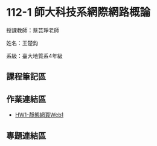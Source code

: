 # 112-1 師大科技系網際網路概論

授課教師：蔡芸琤老師

姓名：王楚鈞

系級：臺大地質系4年級

## 課程筆記區

## 作業連結區
*  [HW1-靜態網頁Web1](https://chujun726.github.io/)

## 專題連結區


